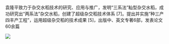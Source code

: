 袁隆平致力于杂交水稻技术的研究、应用与推广，发明“三系法”籼型杂交水稻，成功研究出“两系法”杂交水稻，创建了超级杂交稻技术体系 [7]。提出并实施“种三产四丰产工程”，运用超级杂交稻的技术成果 [5]，出版中、英文专著6部，发表论文60余篇

![](https://bkimg.cdn.bcebos.com/pic/d50735fae6cd7b89d0748659022442a7d8330ecb?x-bce-process=image/watermark,image_d2F0ZXIvYmFpa2UxNTA=,g_7,xp_5,yp_5/format,f_auto)